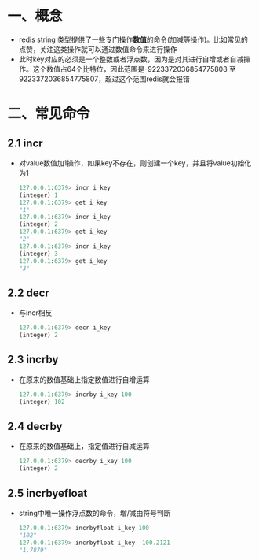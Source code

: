 # 一、概念

- redis string 类型提供了一些专门操作**数值**的命令(加减等操作)。比如常见的点赞，关注这类操作就可以通过数值命令来进行操作
- 此时key对应的必须是一个整数或者浮点数，因为是对其进行自增或者自减操作。这个数值占64个比特位，因此范围是-9223372036854775808 至 9223372036854775807，超过这个范围redis就会报错

# 二、常见命令

## 2.1 incr 

- 对value数值加1操作，如果key不存在，则创建一个key，并且将value初始化为1

  ```python
  127.0.0.1:6379> incr i_key
  (integer) 1
  127.0.0.1:6379> get i_key
  "1"
  127.0.0.1:6379> incr i_key
  (integer) 2
  127.0.0.1:6379> get i_key
  "2"
  127.0.0.1:6379> incr i_key
  (integer) 3
  127.0.0.1:6379> get i_key
  "3"
  ```

## 2.2 decr

- 与incr相反

  ```python
  127.0.0.1:6379> decr i_key
  (integer) 2
  ```

## 2.3 incrby 

- 在原来的数值基础上指定数值进行自增运算

  ```python
  127.0.0.1:6379> incrby i_key 100
  (integer) 102
  ```

## 2.4 decrby

- 在原来的数值基础上，指定值进行自减运算

  ```python
  127.0.0.1:6379> decrby i_key 100
  (integer) 2
  ```

## 2.5 incrbyefloat

- string中唯一操作浮点数的命令，增/减由符号判断

  ```python
  127.0.0.1:6379> incrbyfloat i_key 100
  "102"
  127.0.0.1:6379> incrbyfloat i_key -100.2121
  "1.7879"
  ```

  